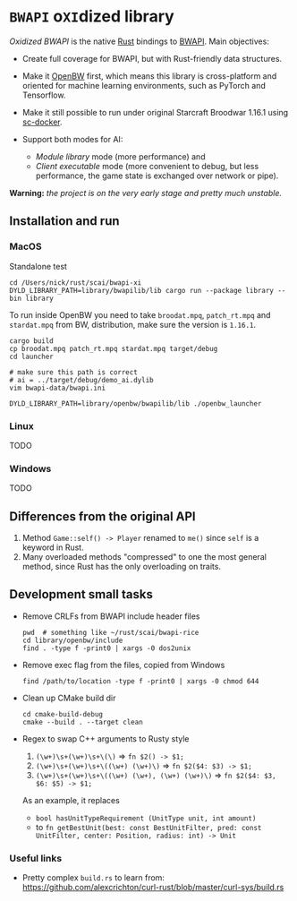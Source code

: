 # `BWAPI` o`XI`dized library
 
_Oxidized BWAPI_ is the native [Rust](https://github.com/rust-lang/rust) bindings 
to [BWAPI](https://github.com/bwapi/bwapi). Main objectives:

- Create full coverage for BWAPI, but with Rust-friendly data structures. 

- Make it [OpenBW](https://github.com/OpenBW/openbw) first, which means this library
  is cross-platform and oriented for machine learning environments,
  such as PyTorch and Tensorflow.
  
- Make it still possible to run under original Starcraft Broodwar 1.16.1 
  using [sc-docker](https://github.com/basil-ladder/sc-docker).
  
- Support both modes for AI: 
  - _Module library_ mode (more performance) and
  - _Client executable_ mode (more convenient to debug, but less performance, the
  game state is exchanged over network or pipe).

__Warning:__ _the project is on the very early stage and pretty much unstable._

## Installation and run

### MacOS

Standalone test
```shell
cd /Users/nick/rust/scai/bwapi-xi
DYLD_LIBRARY_PATH=library/bwapilib/lib cargo run --package library --bin library
```

To run inside OpenBW you need to take `broodat.mpq`, `patch_rt.mpq` and `stardat.mpq` from BW,
distribution, make sure the version is `1.16.1`.

```shell
cargo build
cp broodat.mpq patch_rt.mpq stardat.mpq target/debug
cd launcher

# make sure this path is correct
# ai = ../target/debug/demo_ai.dylib
vim bwapi-data/bwapi.ini

DYLD_LIBRARY_PATH=library/openbw/bwapilib/lib ./openbw_launcher
```

### Linux
TODO

### Windows
TODO

## Differences from the original API

1. Method `Game::self() -> Player` renamed to `me()` since `self` is a keyword in Rust.
2. Many overloaded methods "compressed" to one the most general method, since Rust 
   has the only overloading on traits.


## Development small tasks

- Remove CRLFs from BWAPI include header files
  ```shell
  pwd  # something like ~/rust/scai/bwapi-rice
  cd library/openbw/include
  find . -type f -print0 | xargs -0 dos2unix
  ```

- Remove exec flag from the files, copied from Windows
  ```shell
  find /path/to/location -type f -print0 | xargs -0 chmod 644
  ```

- Clean up CMake build dir
  ```shell
  cd cmake-build-debug
  cmake --build . --target clean
  ```

- Regex to swap C++ arguments to Rusty style
  1. `(\w+)\s+(\w+)\s+\(\)` => `fn $2() -> $1;`
  2. `(\w+)\s+(\w+)\s+\((\w+) (\w+)\)` => `fn $2($4: $3) -> $1;` 
  3. `(\w+)\s+(\w+)\s+\((\w+) (\w+), (\w+) (\w+)\)` => `fn $2($4: $3, $6: $5) -> $1;` 
  
  As an example, it replaces
  - `bool hasUnitTypeRequirement (UnitType unit, int amount)`
  - to `fn getBestUnit(best: const BestUnitFilter, pred: const UnitFilter, center: Position, radius: int) -> Unit`
  


### Useful links

- Pretty complex `build.rs` to learn from: https://github.com/alexcrichton/curl-rust/blob/master/curl-sys/build.rs
